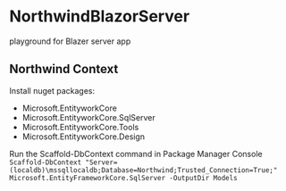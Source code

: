 # NorthwindBlazorServer

playground for Blazer server app

## Northwind Context 

Install nuget packages:

* Microsoft.EntityworkCore
* Microsoft.EntityworkCore.SqlServer
* Microsoft.EntityworkCore.Tools
* Microsoft.EntityworkCore.Design

Run the Scaffold-DbContext command in Package Manager Console
`Scaffold-DbContext "Server=(localdb)\mssqllocaldb;Database=Northwind;Trusted_Connection=True;" Microsoft.EntityFrameworkCore.SqlServer -OutputDir Models`


